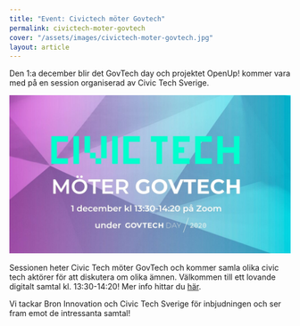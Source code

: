 ```yaml
---
title: "Event: Civictech möter Govtech"
permalink: civictech-moter-govtech
cover: "/assets/images/civictech-moter-govtech.jpg"
layout: article
---
```


Den 1:a december blir det GovTech day och projektet OpenUp! kommer vara med på en session organiserad av Civic Tech Sverige.

![](/assets/images/civictech-moter-govtech.jpg)

Sessionen heter Civic Tech möter GovTech och kommer samla olika civic tech aktörer för att diskutera om olika ämnen.
Välkommen till ett lovande digitalt samtal kl. 13:30-14:20! Mer info hittar du [här](https://www.govtechday.se/).

Vi tackar Bron Innovation och Civic Tech Sverige för inbjudningen och ser fram emot de intressanta samtal!


